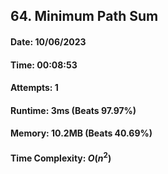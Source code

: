 ## 64. Minimum Path Sum

#### Date: 10/06/2023

#### Time: 00:08:53

#### Attempts: 1

#### Runtime: 3ms (Beats 97.97%)

#### Memory: 10.2MB (Beats 40.69%)

#### Time Complexity: $O(n^2)$